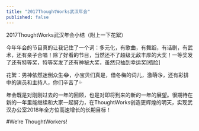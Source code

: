 ```yaml
---
title: "2017ThoughtWorks武汉年会"
published: false
---
```

2017ThoughtWorks武汉年会小结（附上一下花絮）

今年年会的节目真的让我记住了一个词：多元化，有歌曲，有舞蹈，有话剧，有武术，还有亲子合唱！除了好看的节目，当然还不了超级无敌丰厚的大奖！一等奖发了还有特等奖，特等奖发了还有神秘大奖，虽然只抽到幸运奖[捂脸]

花絮：男神依然迷倒众生😂，小宝贝们真是，借冬梅的词儿，激萌😘，还有彩排中的演员和主持人，你们辛苦了💦

年会既是对刚刚过去的一年的回顾，也是对即将到来的新的一年的展望。很期待在新的一年里能继续和大家一起努力，在ThoughtWorks创造更辉煌的明天，实现武汉办公室2018年全方位高速增长的长期目标！

#We’re ThoughtWorkers!